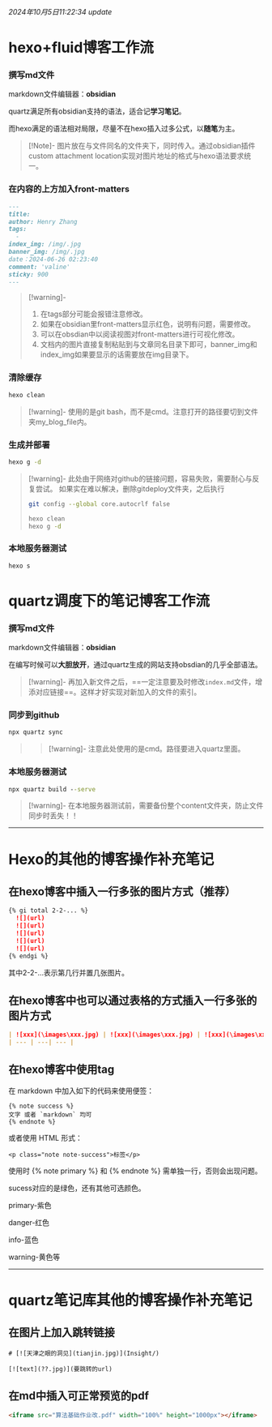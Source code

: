 *2024年10月5日11:22:34 update*
# hexo+fluid博客工作流

### 撰写md文件
markdown文件编辑器：**obsidian**

quartz满足所有obsidian支持的语法，适合记**学习笔记**。

而hexo满足的语法相对局限，尽量不在hexo插入过多公式，以**随笔**为主。

>[!Note]-
>图片放在与文件同名的文件夹下，同时传入。通过obsidian插件custom attachment location实现对图片地址的格式与hexo语法要求统一。
### 在内容的上方加入front-matters
```markdown
---
title: 
author: Henry Zhang 
tags:  
  - 
index_img: /img/.jpg
banner_img: /img/.jpg
date：2024-06-26 02:23:40 
comment: 'valine'
sticky: 900
---
```

>[!warning]-
>1. 在tags部分可能会报错注意修改。
>2. 如果在obsidian里front-matters显示红色，说明有问题，需要修改。
>3. 可以在obsdian中以阅读视图对front-matters进行可视化修改。
>4. 文档内的图片直接复制粘贴到与文章同名目录下即可，banner_img和index_img如果要显示的话需要放在img目录下。

### 清除缓存
```bash
hexo clean
```

>[!warning]-
>使用的是git bash，而不是cmd。注意打开的路径要切到文件夹my_blog_file内。
### 生成并部署
```bash
hexo g -d
```

>[!warning]-
>此处由于网络对github的链接问题，容易失败，需要耐心与反复尝试。
>如果实在难以解决，删除gitdeploy文件夹，之后执行
>```bash
>git config --global core.autocrlf false
>
>hexo clean
>hexo g -d

### 本地服务器测试
```bash
hexo s
```



# quartz调度下的笔记博客工作流
### 撰写md文件
markdown文件编辑器：**obsidian**

在编写时候可以**大胆放开**，通过quartz生成的网站支持obsdian的几乎全部语法。

>[!warning]-
>再加入新文件之后，==一定注意要及时修改`index.md`文件，增添对应链接==。这样才好实现对新加入的文件的索引。

### 同步到github
```cmd
npx quartz sync
```

>>[!warning]-
>注意此处使用的是cmd。路径要进入quartz里面。
### 本地服务器测试
```cmd
npx quartz build --serve
```

>[!warning]-
>在本地服务器测试前，需要备份整个content文件夹，防止文件同步时丢失！！

---

# Hexo的其他的博客操作补充笔记
## 在hexo博客中插入一行多张的图片方式（推荐）
```markdown
{% gi total 2-2-... %}
  ![](url)
  ![](url)
  ![](url)
  ![](url)
  ![](url)
{% endgi %}
```
其中2-2-...表示第几行并置几张图片。
## 在hexo博客中也可以通过表格的方式插入一行多张的图片方式
```markdown
| ![xxx](\images\xxx.jpg) | ![xxx](\images\xxx.jpg) | ![xxx](\images\xxx.jpg) |
| --- | ---| --- |
```

## 在hexo博客中使用tag
在 markdown 中加入如下的代码来使用便签：

```
{% note success %}
文字 或者 `markdown` 均可
{% endnote %}
```

或者使用 HTML 形式：
```
<p class="note note-success">标签</p>
```
使用时 {% note primary %} 和 {% endnote %} 需单独一行，否则会出现问题。

sucess对应的是绿色，还有其他可选颜色。

primary-紫色

danger-红色

info-蓝色

warning-黄色等

---

# quartz笔记库其他的博客操作补充笔记

## 在图片上加入跳转链接

```
# [![天津之眼的洞见](tianjin.jpg)](Insight/)

[![text](??.jpg)](要跳转的url)
```

## 在md中插入可正常预览的pdf

```html
<iframe src="算法基础作业改.pdf" width="100%" height="1000px"></iframe>
```

